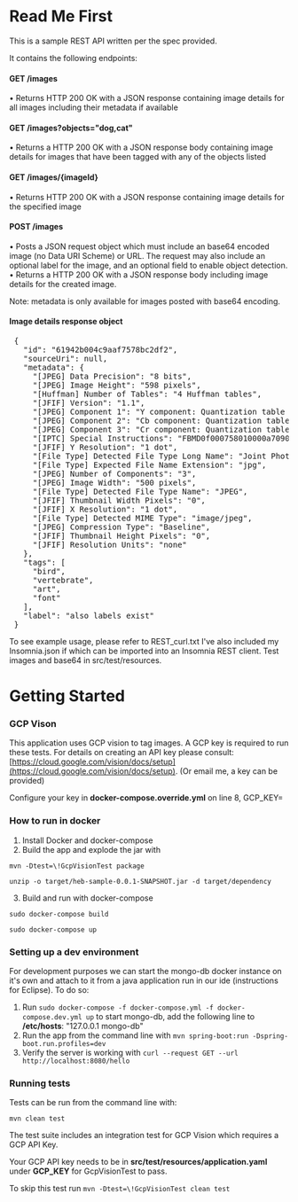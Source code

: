 # Read Me First
This is a sample REST API written per the spec provided.

It contains the following endpoints:


#### GET /images

• Returns HTTP 200 OK with a JSON response containing image details for all images including their metadata if available


#### GET /images?objects="dog,cat"

• Returns a HTTP 200 OK with a JSON response body containing image details for images that have been tagged with any of the objects listed


#### GET /images/{imageId}

• Returns HTTP 200 OK with a JSON response containing image details for the specified image


#### POST /images

• Posts a JSON request object which must include an base64 encoded image (no Data URI Scheme)  or URL. The request may also include an optional label for the image, and an optional field to enable object detection.
• Returns a HTTP 200 OK with a JSON response body including image details for the created image. 

Note: metadata is only available for images posted with base64 encoding.


#### Image details response object
<pre>
 {
   "id": "61942b004c9aaf7578bc2df2",
   "sourceUri": null,
   "metadata": {
     "[JPEG] Data Precision": "8 bits",
     "[JPEG] Image Height": "598 pixels",
     "[Huffman] Number of Tables": "4 Huffman tables",
     "[JFIF] Version": "1.1",
     "[JPEG] Component 1": "Y component: Quantization table 0, Sampling factors 2 horiz/2 vert",
     "[JPEG] Component 2": "Cb component: Quantization table 1, Sampling factors 1 horiz/1 vert",
     "[JPEG] Component 3": "Cr component: Quantization table 1, Sampling factors 1 horiz/1 vert",
     "[IPTC] Special Instructions": "FBMD0f000758010000a7090000e8180000451a00001b200000a42f0000ca40000040420000",
     "[JFIF] Y Resolution": "1 dot",
     "[File Type] Detected File Type Long Name": "Joint Photographic Experts Group",
     "[File Type] Expected File Name Extension": "jpg",
     "[JPEG] Number of Components": "3",
     "[JPEG] Image Width": "500 pixels",
     "[File Type] Detected File Type Name": "JPEG",
     "[JFIF] Thumbnail Width Pixels": "0",
     "[JFIF] X Resolution": "1 dot",
     "[File Type] Detected MIME Type": "image/jpeg",
     "[JPEG] Compression Type": "Baseline",
     "[JFIF] Thumbnail Height Pixels": "0",
     "[JFIF] Resolution Units": "none"
   },
   "tags": [
     "bird",
     "vertebrate",
     "art",
     "font"
   ],
   "label": "also labels exist"
 }
</pre>

To see example usage, please refer to REST_curl.txt
I've also included my Insomnia.json if which can be imported into an Insomnia REST client. Test images and base64 in src/test/resources.

# Getting Started

### GCP Vison
This application uses GCP vision to tag images. A GCP key is required to run these tests. For details on creating an API key please consult: [https://cloud.google.com/vision/docs/setup](https://cloud.google.com/vision/docs/setup). (Or email me, a key can be provided)

Configure your key in **docker-compose.override.yml** on line 8, GCP_KEY=<your key>

### How to run in docker
1. Install Docker and docker-compose
2. Build the app and explode the jar with
 
 `mvn -Dtest=\!GcpVisionTest package`
 
 `unzip -o target/heb-sample-0.0.1-SNAPSHOT.jar -d target/dependency`
 
3. Build and run with docker-compose 

 `sudo docker-compose build`
 
 `sudo docker-compose up`

### Setting up a dev environment
For development purposes we can start the mongo-db docker instance on it's own and attach to it from a java application run in our ide (instructions for Eclipse). To do so:

1. Run `sudo docker-compose -f docker-compose.yml -f docker-compose.dev.yml up` to start mongo-db, add the following line to **/etc/hosts**: "127.0.0.1 mongo-db"
2. Run the app from the command line with `mvn spring-boot:run -Dspring-boot.run.profiles=dev`
3. Verify the server is working with `curl --request GET --url http://localhost:8080/hello`

### Running tests
Tests can be run from the command line with:

`mvn clean test`

The test suite includes an integration test for GCP Vision which requires a GCP API Key. 

Your GCP API key needs to be in **src/test/resources/application.yaml** under **GCP_KEY** for GcpVisionTest to pass.

To skip this test run
`mvn -Dtest=\!GcpVisionTest clean test`





